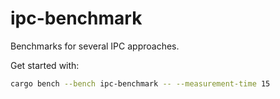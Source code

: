 # ipc-benchmark

Benchmarks for several IPC approaches.

Get started with:

```sh
cargo bench --bench ipc-benchmark -- --measurement-time 15
```
